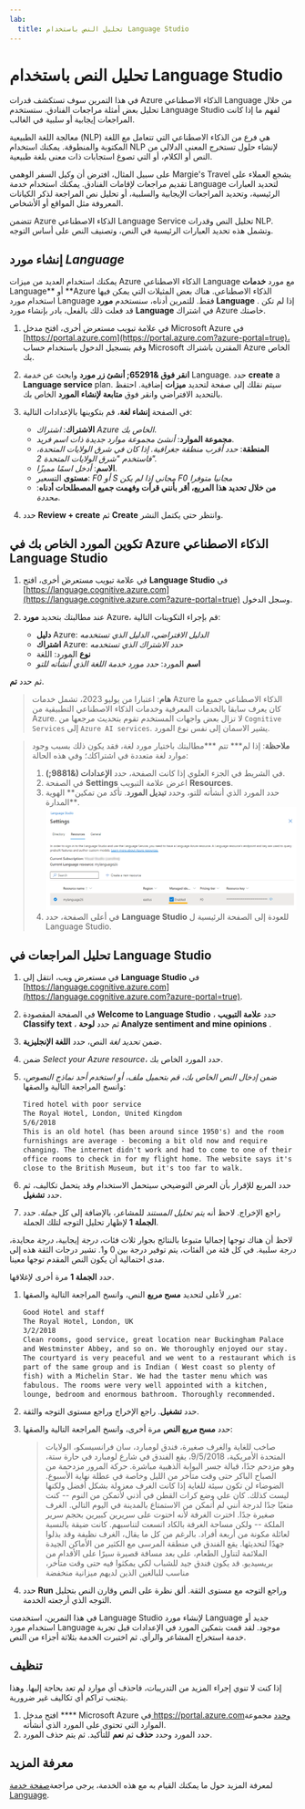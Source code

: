 ```yaml
---
lab:
  title: تحليل النص باستخدام Language Studio
---
```


# تحليل النص باستخدام Language Studio

في هذا التمرين سوف تستكشف قدرات Azure الذكاء الاصطناعي Language من خلال تحليل بعض أمثلة مراجعات الفنادق. ستستخدم Language Studio لفهم ما إذا كانت المراجعات إيجابية أو سلبية في الغالب.

معالجة اللغة الطبيعية (NLP) هي فرع من الذكاء الاصطناعي التي تتعامل مع اللغة المكتوبة والمنطوقة. يمكنك استخدام NLP لإنشاء حلول تستخرج المعنى الدلالي من النص أو الكلام، أو التي تصوغ استجابات ذات معنى بلغة طبيعية.

على سبيل المثال، افترض أن وكيل السفر الوهمي Margie's Travel يشجع العملاء على تقديم مراجعات لإقامات الفنادق. يمكنك استخدام خدمة Language لتحديد العبارات الرئيسية، وتحديد المراجعات الإيجابية والسلبية، أو تحليل نص المراجعة لذكر الكيانات المعروفة مثل المواقع أو الأشخاص.

تتضمن Azure الذكاء الاصطناعي Language Service تحليل النص وقدرات NLP. وتشمل هذه تحديد العبارات الرئيسية في النص، وتصنيف النص على أساس التوجه.

## إنشاء مورد *Language*

يمكنك استخدام العديد من ميزات Azure الذكاء الاصطناعي Language مع مورد **خدمات** Language** أو **Azure الذكاء الاصطناعي. هناك بعض المثيلات التي يمكن فيها استخدام مورد Language فقط. للتمرين أدناه، سنستخدم **مورد Language** . إذا لم تكن قد فعلت ذلك بالفعل، بادر بإنشاء مورد **Language** في اشتراك Azure خاصتك.

1. في علامة تبويب مستعرض أخرى، افتح مدخل Microsoft Azure في [https://portal.azure.com](https://portal.azure.com?azure-portal=true)، وقم بتسجيل الدخول باستخدام حساب Microsoft المقترن باشتراك Azure الخاص بك.

1. **انقر فوق &65291; أنشئ زر مورد** وابحث عن *خدمة* Language. حدد **create** a **Language service** plan. سيتم نقلك إلى صفحة لتحديد **ميزات** إضافية. احتفظ بالتحديد الافتراضي وانقر فوق **متابعة لإنشاء المورد** الخاص بك. 

1. في الصفحة **إنشاء لغة**، قم بتكوينها بالإعدادات التالية:
    - **الاشتراك**: *اشتراك Azure الخاص بك*.
    - **مجموعة الموارد**: *أنشئ مجموعة موارد جديدة ذات اسم فريد*.
    - **المنطقة**: *حدد أقرب منطقة جغرافية. إذا كان في شرق الولايات المتحدة، فاستخدم "شرق الولايات المتحدة 2".*
    - **الاسم**: *أدخل اسمًا مميزًا*.
    - **مستوى** التسعير: *F0 أو S مجاني إذا لم يكن F0 مجانيا متوفرا*
    - **من خلال تحديد هذا المربع، أقر بأنني قرأت وفهمت جميع المصطلحات أدناه**: *محددة*.

1. حدد **Review + create** ثم **Create** وانتظر حتى يكتمل النشر.

## تكوين المورد الخاص بك في Azure الذكاء الاصطناعي Language Studio

1. في علامة تبويب مستعرض أخرى، افتح **Language Studio** في [https://language.cognitive.azure.com](https://language.cognitive.azure.com?azure-portal=true) وسجل الدخول.

1. عند مطالبتك بتحديد **مورد** Azure، قم بإجراء التكوينات التالية:
    - **دليل** Azure: *الدليل الافتراضي، الدليل الذي تستخدمه*
    - **اشتراك** Azure: *حدد الاشتراك الذي تستخدمه*
    - **نوع** المورد: اللغة
    - **اسم** المورد: *حدد مورد خدمة اللغة الذي أنشأته للتو*

ثم حدد **تم**.

> **هام**: اعتبارا من يوليو 2023، تشمل خدمات Azure الذكاء الاصطناعي جميع ما كان يعرف سابقا بالخدمات المعرفية وخدمات الذكاء الاصطناعي التطبيقية من Azure. لا تزال بعض واجهات المستخدم تقوم بتحديث مرجعها من `Cognitive Services` إلى `Azure AI services`. يشير الاسمان إلى نفس نوع المورد.

> **ملاحظة**: إذا لم*** تتم ***مطالبتك باختيار مورد لغة، فقد يكون ذلك بسبب وجود موارد لغة متعددة في اشتراكك؛ وفي هذه الحالة:
> 1. في الشريط في الجزء العلوي إذا كانت الصفحة، حدد **الإعدادات (&9881;)**. 
> 1. في الصفحة **Settings** اعرض علامة التبويب **Resources**.
> 1. حدد المورد الذي أنشأته للتو، وحدد **تبديل المورد**. تأكد من تمكين** الهوية المدارة**.
> ![تمكين مورد اللغة.](media/analyze-text-language-service/language-resource-enabled.png)
> 1. في أعلى الصفحة، حدد **Language Studio** للعودة إلى الصفحة الرئيسية ل Language Studio.

## تحليل المراجعات في Language Studio

1. في مستعرض ويب، انتقل إلى **Language Studio** في [https://language.cognitive.azure.com](https://language.cognitive.azure.com?azure-portal=true).

1. في الصفحة المقصودة **Welcome to Language Studio** ، حدد **علامة التبويب Classify text** ، ثم حدد **لوحة Analyze sentiment and mine opinions** .

1. ضمن *تحديد لغة* النص، حدد **اللغة الإنجليزية**.

1. ضمن *Select your Azure resource*، حدد المورد الخاص بك.

1. ضمن *إدخال النص الخاص بك، قم بتحميل ملف، أو استخدم أحد نماذج النصوص*، وانسخ المراجعة التالية والصقها:

    ```
    Tired hotel with poor service
    The Royal Hotel, London, United Kingdom
    5/6/2018
    This is an old hotel (has been around since 1950's) and the room furnishings are average - becoming a bit old now and require changing. The internet didn't work and had to come to one of their office rooms to check in for my flight home. The website says it's close to the British Museum, but it's too far to walk.
    ```

1. حدد المربع للإقرار بأن العرض التوضيحي سيتحمل الاستخدام وقد يتحمل تكاليف، ثم حدد **تشغيل**.

1. راجع الإخراج. لاحظ أنه *يتم تحليل المستند* للمشاعر، بالإضافة إلى كل *جملة*. حدد **الجملة 1** لإظهار تحليل التوجه لتلك الجملة. 

لاحظ أن هناك توجها إجماليا متبوعا بالنتائج بجوار ثلاث فئات، *درجة* إيجابية، *درجة* محايدة، *درجة* سلبية. في كل فئة من الفئات، يتم توفير درجة بين 0 و1. تشير درجات الثقة هذه إلى مدى احتمالية أن يكون النص المقدم توجها معينا. 

حدد **الجملة 1** مرة أخرى لإغلاقها.

1. مرر لأعلى لتحديد **مسح مربع** النص، وانسخ المراجعة التالية والصقها:

    ```
    Good Hotel and staff
    The Royal Hotel, London, UK
    3/2/2018
    Clean rooms, good service, great location near Buckingham Palace and Westminster Abbey, and so on. We thoroughly enjoyed our stay. The courtyard is very peaceful and we went to a restaurant which is part of the same group and is Indian ( West coast so plenty of fish) with a Michelin Star. We had the taster menu which was fabulous. The rooms were very well appointed with a kitchen, lounge, bedroom and enormous bathroom. Thoroughly recommended.
    ```
    
    
1. حدد **تشغيل**. راجع الإخراج وراجع مستوى التوجه والثقة.

1. حدد **مسح مربع النص** مرة أخرى، وانسخ المراجعة التالية والصقها:

    >صاخب للغاية والغرف صغيرة، فندق لومبارد، سان فرانسيسكو، الولايات المتحدة الأمريكية، 9/5/2018، يقع الفندق في شارع لومبارد في حارة ستة، وهو مزدحم جدًا، قبالة جسر البوابة الذهبية مباشرة. حركة المرور مزدحمة من الصباح الباكر حتى وقت متأخر من الليل وخاصة في عطلة نهاية الأسبوع. الضوضاء لن تكون سيئة للغاية إذا كانت الغرف معزولة بشكل أفضل ولكنها ليست كذلك. كان علي وضع كرات القطن في أذني لأتمكن من النوم -- كنت متعبًا جدًا لدرجة أنني لم أتمكن من الاستمتاع بالمدينة في اليوم التالي. الغرف صغيرة جدًا. اخترت الغرفة لأنه احتوت على سريرين كبيرين بحجم سرير الملكة -- ولكن مساحة الغرفة بالكاد اتسعت لتناسبهم. كانت ضيقة بالنسبة لعائلة مكونة من أربعة أفراد. بالرغم من كل ما يقال، الغرف نظيفة وقد بذلوا جهدًا لتحديثها. يقع الفندق في منطقة المرسى مع الكثير من الأماكن الجيدة الملائمة لتناول الطعام، على بعد مسافة قصيرة سيرًا على الأقدام من بريسيديو. قد يكون فندق جيد للشباب لكي يمكثوا فيه حتى وقت متأخر، مناسب للبالغين الذين لديهم ميزانية منخفضة

1. حدد **Run** وراجع التوجه مع مستوى الثقة. ألق نظرة على النص وقارن النص بتحليل التوجه الذي أرجعته الخدمة.

في هذا التمرين، استخدمت Language Studio لإنشاء مورد Language جديد أو استخدام مورد Language موجود. لقد قمت بتمكين المورد في الإعدادات قبل تجربة خدمة استخراج المشاعر والرأي. ثم اختبرت الخدمة بثلاثة أجزاء من النص.

## تنظيف

إذا كنت لا تنوي إجراء المزيد من التدريبات، فاحذف أي موارد لم تعد بحاجة إليها. وهذا يتجنب تراكم أي تكاليف غير ضرورية.

1. افتح مدخل **** Microsoft Azure في[ ](https://portal.azure.com)https://portal.azure.comوحدد مجموعة الموارد التي تحتوي على المورد الذي أنشأته.
1. حدد المورد وحدد **حذف** ثم **نعم** للتأكيد. ثم يتم حذف المورد.

## معرفة المزيد

لمعرفة المزيد حول ما يمكنك القيام به مع هذه الخدمة، يرجى مراجعة[صفحة خدمة Language](https://learn.microsoft.com/azure/ai-services/language-service/overview).
